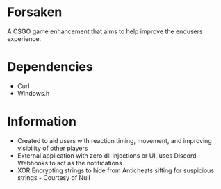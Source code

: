 # Forsaken
A CSGO game enhancement that aims to help improve the endusers experience.

# Dependencies
* Curl
* Windows.h

# Information
* Created to aid users with reaction timing, movement, and improving visibility of other players
* External application with zero dll injections or UI, uses Discord Webhooks to act as the notifications
* XOR Encrypting strings to hide from Anticheats sifting for suspicious strings - Courtesy of Null
